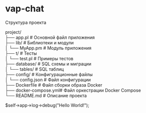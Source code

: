 # vap-chat

Структура проекта

project/  
├── app.pl            # Основной файл приложения  
├── lib/              # Библиотеки и модули  
│   └── MyApp.pm       # Модуль приложения  
├── t/                # Тесты  
│   └── test.pl        # Примеры тестов  
├── database/               # SQL схемы и миграции  
│   └── tables/     # SQL таблиц  
├── config/           # Конфигурационные файлы  
│   └── config.json    # Файл конфигурации  
├── Dockerfile        # Файл сборки образа Docker  
├── docker-compose.yml# Файл оркестрации Docker Compose  
└── README.md          # Описание проекта  

$self->app->log->debug("Hello World!");